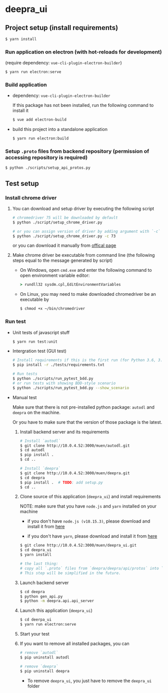 # deepra_ui

## Project setup (install requirements)
```bash
$ yarn install
```

### Run application on electron (with hot-reloads for development)
(require dependency: `vue-cli-plugin-electron-builder`)
```bash
$ yarn run electron:serve
```

### Build application
- dependency: `vue-cli-plugin-electron-builder`

    If this package has not been installed, run the following command to install it
    ```bash
    $ vue add electron-build
    ```

- build this project into a standalone application
    ```bash
    $ yarn run electron:build
    ```

### Setup `.proto` files from backend repository (permission of accessing repository is required)
```bash
$ python ./scripts/setup_api_protos.py
```

## Test setup
### Install chrome driver
1. You can download and setup driver by executing the following script

    ```bash
    # chromedriver 75 will be downloaded by default
    $ python ./script/setup_chrome_driver.py

    # or you can assign version of driver by adding argument with `-c`
    $ python ./script/setup_chrome_driver.py -c 73
    ```
    or you can download it manually from [offical page](http://chromedriver.chromium.org/downloads)

2. Make chrome driver be executable from command line (the following steps equal to the message generated by script)

    - On Windows, open `cmd.exe` and enter the following command to open environment variable editor:

        ```bat
        > rundll32 sysdm.cpl,EditEnvironmentVariables
        ```

    - On Linux, you may need to make downloaded chromedriver be an executable by

        ```bash
        $ chmod +x ~/bin/chromedriver
        ```

### Run test
- Unit tests of javascript stuff

    ```bash
    $ yarn run test:unit
    ```

- Intergration test (GUI test)

    ```bash
    # Install requirements if this is the first run (for Python 3.6, 3.7)
    $ pip install -r ./tests/requirements.txt

    # Run tests
    $ python ./scripts/run_pytest_bdd.py
    # or run tests with showing BDD-style scenario
    $ python ./scripts/run_pytest_bdd.py --show_scenario
    ```

- Manual test

    Make sure that there is not pre-installed python package: `autodl` and `deepra` on the machine.

    Or you have to make sure that the version of those package is the latest.

    1. Install backend server and its requirements

        ```bash
        # Install `autodl`
        $ git clone http://10.0.4.52:3000/muen/autodl.git
        $ cd autodl
        $ pip install .
        $ cd ..

        # Install `deepra`
        $ git clone http://10.0.4.52:3000/muen/deepra.git
        $ cd deepra
        $ pip install .  # TODO: add setup.py
        $ cd ..
        ```

    2. Clone source of this application (`deepra_ui`) and install requirements

        NOTE: make sure that you have `node.js` and `yarn` installed on your machine
        
        - if you don't have `node.js (v10.15.3)`, please download and install it from [here](https://nodejs.org/zh-tw/download/releases/)

        - if you don't have `yarn`, please download and install it from [here](https://yarnpkg.com/lang/en/docs/install/#windows-stable)

        ```bash
        $ git clone http://10.0.4.52:3000/muen/deepra_ui.git
        $ cd deepra_ui
        $ yarn install

        # the last thing:
        # copy all `.proto` files from `deepra/deepra/api/protos` into `deepra_ui/src/api/protos`
        # This step will be simplified in the future.
        ```

    3. Launch backend server

        ```bash
        $ cd deepra
        $ python gen_api.py
        $ python -m deepra.api.api_server
        ```

    4. Launch this application (`deepra_ui`)

        ```bash
        $ cd deerpa_ui
        $ yarn run electron:serve
        ```

    5. Start your test

    6. If you want to remove all installed packages, you can

        ```bash
        # remove `autodl`
        $ pip uninstall autodl

        # remove `deepra`
        $ pip uninstall deepra
        ```

        - To remove `deepra_ui`, you just have to remove the `deepra_ui` folder
